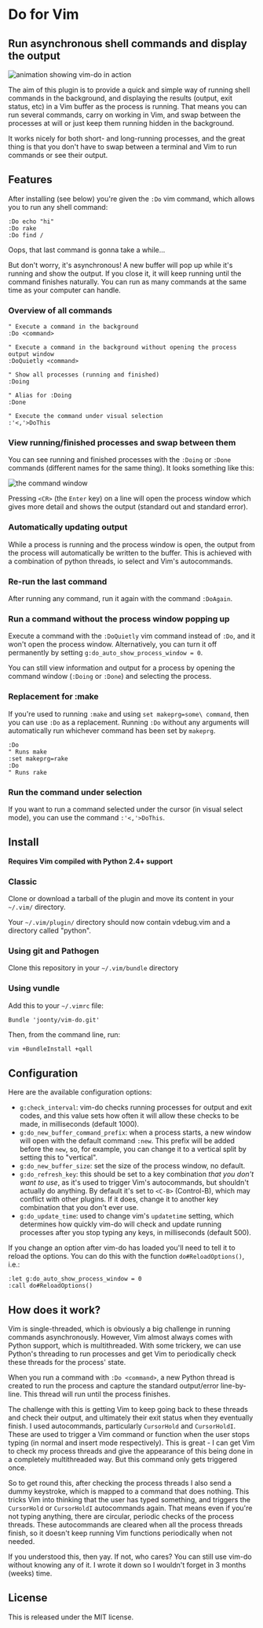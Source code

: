 # Do for Vim

## Run asynchronous shell commands and display the output

![animation showing vim-do in action](http://www.mediafire.com/convkey/7734/1o4gb6rpgde2ycy9g.jpg?size_id=5)

The aim of this plugin is to provide a quick and simple way of running shell commands in the background, and displaying the results (output, exit status, etc) in a Vim buffer as the process is running. That means you can run several commands, carry on working in Vim, and swap between the processes at will or just keep them running hidden in the background.

It works nicely for both short- and long-running processes, and the great thing is that you don't have to swap between a terminal and Vim to run commands or see their output.

## Features

After installing (see below) you're given the `:Do` vim command, which allows you to run any shell command:

```vim
:Do echo "hi"
:Do rake
:Do find /
```

Oops, that last command is gonna take a while...

But don't worry, it's asynchronous! A new buffer will pop up while it's running and show the output. If you close it, it will keep running until the command finishes naturally. You can run as many commands at the same time as your computer can handle.

### Overview of all commands

```vim
" Execute a command in the background
:Do <command>

" Execute a command in the background without opening the process output window
:DoQuietly <command>

" Show all processes (running and finished)
:Doing

" Alias for :Doing
:Done

" Execute the command under visual selection
:'<,'>DoThis
```

### View running/finished processes and swap between them

You can see running and finished processes with the `:Doing` or `:Done` commands (different names for the same thing). It looks something like this:

![the command window](http://www.mediafire.com/convkey/319f/plvj08c83s030qjzg.jpg)

Pressing `<CR>` (the `Enter` key) on a line will open the process window which gives more detail and shows the output (standard out and standard error).

### Automatically updating output

While a process is running and the process window is open, the output from the process will automatically be written to the buffer. This is achieved with a combination of python threads, io select and Vim's autocommands.

### Re-run the last command

After running any command, run it again with the command `:DoAgain`.

### Run a command without the process window popping up

Execute a command with the `:DoQuietly` vim command instead of `:Do`, and it won't open the process window. Alternatively, you can turn it off permanently by setting `g:do_auto_show_process_window = 0`.

You can still view information and output for a process by opening the command window (`:Doing` or `:Done`) and selecting the process.

### Replacement for :make

If you're used to running `:make` and using `set makeprg=some\ command`, then you can use `:Do` as a replacement. Running `:Do` without any arguments will automatically run whichever command has been set by `makeprg`.

```vim
:Do
" Runs make
:set makeprg=rake
:Do
" Runs rake
```

### Run the command under selection

If you want to run a command selected under the cursor (in visual select mode), you can use the command `:'<,'>DoThis`.

## Install

**Requires Vim compiled with Python 2.4+ support**

### Classic

Clone or download a tarball of the plugin and move its content in your
`~/.vim/` directory.

Your `~/.vim/plugin/` directory should now contain vdebug.vim and a directory
called "python".

### Using git and Pathogen

Clone this repository in your `~/.vim/bundle` directory

### Using vundle

Add this to your `~/.vimrc` file:

```vim
Bundle 'joonty/vim-do.git'
```

Then, from the command line, run:

```bash
vim +BundleInstall +qall
```

## Configuration

Here are the available configuration options:

* `g:check_interval`: vim-do checks running processes for output and exit codes, and this value sets how often it will allow these checks to be made, in milliseconds (default 1000).
* `g:do_new_buffer_command_prefix`: when a process starts, a new window will open with the default command `:new`. This prefix will be added before the `new`, so, for example, you can change it to a vertical split by setting this to "vertical".
* `g:do_new_buffer_size`: set the size of the process window, no default.
* `g:do_refresh_key`: this should be set to a key combination _that you don't want to use_, as it's used to trigger Vim's autocommands, but shouldn't actually do anything. By default it's set to `<C-B>` (Control-B), which may conflict with other plugins. If it does, change it to another key combination that you don't ever use.
* `g:do_update_time`: used to change vim's `updatetime` setting, which determines how quickly vim-do will check and update running processes after you stop typing any keys, in milliseconds (default 500).

If you change an option after vim-do has loaded you'll need to tell it to reload the options. You can do this with the function `do#ReloadOptions()`, i.e.:

```vim
:let g:do_auto_show_process_window = 0
:call do#ReloadOptions()
```

## How does it work?

Vim is single-threaded, which is obviously a big challenge in running commands asynchronously. However, Vim almost always comes with Python support, which is multithreaded. With some trickery, we can use Python's threading to run processes and get Vim to periodically check these threads for the process' state.

When you run a command with `:Do <command>`, a new Python thread is created to run the process and capture the standard output/error line-by-line. This thread will run until the process finishes.

The challenge with this is getting Vim to keep going back to these threads and check their output, and ultimately their exit status when they eventually finish. I used autocommands, particularly `CursorHold` and `CursorHoldI`. These are used to trigger a Vim command or function when the user stops typing (in normal and insert mode respectively). This is great - I can get Vim to check my process threads and give the appearance of this being done in a completely multithreaded way. But this command only gets triggered once.

So to get round this, after checking the process threads I also send a dummy keystroke, which is mapped to a command that does nothing. This tricks Vim into thinking that the user has typed something, and triggers the `CursorHold` or `CursorHoldI` autocommands again. That means even if you're not typing anything, there are circular, periodic checks of the process threads. These autocommands are cleared when all the process threads finish, so it doesn't keep running Vim functions periodically when not needed.

If you understood this, then yay. If not, who cares? You can still use vim-do without knowing any of it. I wrote it down so I wouldn't forget in 3 months (weeks) time.

## License

This is released under the MIT license.
